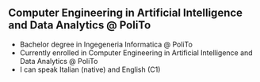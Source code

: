 ## Computer Engineering in Artificial Intelligence and Data Analytics @ PoliTo

- Bachelor degree in Ingegeneria Informatica @ PoliTo
- Currently enrolled in Computer Engineering in Artificial Intelligence and Data Analytics @ PoliTo
- I can speak Italian (native) and English (C1)

<!--
**albyrika/albyrika** is a ✨ _special_ ✨ repository because its `README.md` (this file) appears on your GitHub profile.

Here are some ideas to get you started:

- 🔭 I’m currently working on ...
- 🌱 I’m currently learning ...
- 👯 I’m looking to collaborate on ...
- 🤔 I’m looking for help with ...
- 💬 Ask me about ...
- 📫 How to reach me: ...
- 😄 Pronouns: ...
- ⚡ Fun fact: ...
-->
